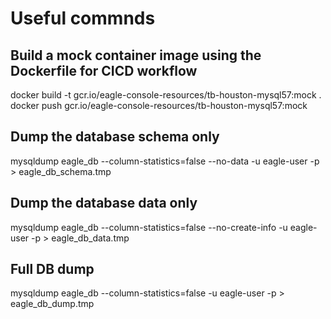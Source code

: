 # Useful commnds
## Build a mock container image using the Dockerfile for CICD workflow
docker build -t gcr.io/eagle-console-resources/tb-houston-mysql57:mock .
docker push gcr.io/eagle-console-resources/tb-houston-mysql57:mock

## Dump the database schema only
mysqldump eagle_db --column-statistics=false --no-data -u eagle-user -p > eagle_db_schema.tmp

## Dump the database data only
mysqldump eagle_db --column-statistics=false --no-create-info -u eagle-user -p > eagle_db_data.tmp

## Full DB dump
mysqldump eagle_db --column-statistics=false -u eagle-user -p > eagle_db_dump.tmp
